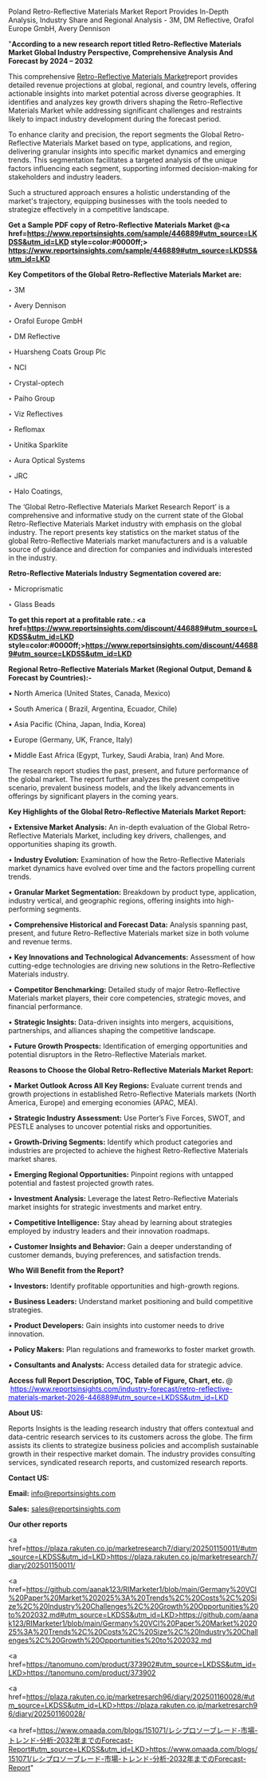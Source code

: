 Poland Retro-Reflective Materials Market Report Provides In-Depth Analysis, Industry Share and Regional Analysis - 3M, DM Reflective, Orafol Europe GmbH, Avery Dennison

"<strong>According to a new research report titled Retro-Reflective Materials Market Global Industry Perspective, Comprehensive Analysis And Forecast by 2024 – 2032</strong>

This comprehensive <a href=https://www.reportsinsights.com/sample/446889>Retro-Reflective Materials Market</a>report provides detailed revenue projections at global, regional, and country levels, offering actionable insights into market potential across diverse geographies. It identifies and analyzes key growth drivers shaping the Retro-Reflective Materials Market while addressing significant challenges and restraints likely to impact industry development during the forecast period.

To enhance clarity and precision, the report segments the Global Retro-Reflective Materials Market based on type, applications, and region, delivering granular insights into specific market dynamics and emerging trends. This segmentation facilitates a targeted analysis of the unique factors influencing each segment, supporting informed decision-making for stakeholders and industry leaders.

Such a structured approach ensures a holistic understanding of the market's trajectory, equipping businesses with the tools needed to strategize effectively in a competitive landscape.

<strong>Get a Sample PDF copy of Retro-Reflective Materials Market </strong><strong>@<a href=https://www.reportsinsights.com/sample/446889#utm_source=LKDSS&utm_id=LKD style=color:#0000ff;> https://www.reportsinsights.com/sample/446889#utm_source=LKDSS&utm_id=LKD</a></strong></font>

<strong>Key Competitors of the Global Retro-Reflective Materials Market are:</strong>

‣ 3M

‣ Avery Dennison

‣ Orafol Europe GmbH

‣ DM Reflective

‣ Huarsheng Coats Group Plc

‣ NCI

‣ Crystal-optech

‣ Paiho Group

‣ Viz Reflectives

‣ Reflomax

‣ Unitika Sparklite

‣ Aura Optical Systems

‣ JRC

‣ Halo Coatings,

The ‘Global Retro-Reflective Materials Market Research Report’ is a comprehensive and informative study on the current state of the Global Retro-Reflective Materials Market industry with emphasis on the global industry. The report presents key statistics on the market status of the global Retro-Reflective Materials market manufacturers and is a valuable source of guidance and direction for companies and individuals interested in the industry.

<strong>Retro-Reflective Materials Industry Segmentation covered are:</strong>

‣ Microprismatic

‣ Glass Beads

<strong>To get this report at a profitable rate.: <a href=https://www.reportsinsights.com/discount/446889#utm_source=LKDSS&utm_id=LKD style=color:#0000ff;>https://www.reportsinsights.com/discount/446889#utm_source=LKDSS&utm_id=LKD</a></strong></font>

<strong>Regional Retro-Reflective Materials Market (Regional Output, Demand &amp; Forecast by Countries):-</strong>

• North America (United States, Canada, Mexico)

• South America ( Brazil, Argentina, Ecuador, Chile)

• Asia Pacific (China, Japan, India, Korea)

• Europe (Germany, UK, France, Italy)

• Middle East Africa (Egypt, Turkey, Saudi Arabia, Iran) And More.

The research report studies the past, present, and future performance of the global market. The report further analyzes the present competitive scenario, prevalent business models, and the likely advancements in offerings by significant players in the coming years.

<strong>Key Highlights of the Global Retro-Reflective Materials Market Report:</strong>

• <strong>Extensive Market Analysis:</strong> An in-depth evaluation of the Global Retro-Reflective Materials Market, including key drivers, challenges, and opportunities shaping its growth.

• <strong>Industry Evolution:</strong> Examination of how the Retro-Reflective Materials market dynamics have evolved over time and the factors propelling current trends.

• <strong>Granular Market Segmentation:</strong> Breakdown by product type, application, industry vertical, and geographic regions, offering insights into high-performing segments.

• <strong>Comprehensive Historical and Forecast Data:</strong> Analysis spanning past, present, and future Retro-Reflective Materials market size in both volume and revenue terms.

• <strong>Key Innovations and Technological Advancements:</strong> Assessment of how cutting-edge technologies are driving new solutions in the Retro-Reflective Materials industry.

• <strong>Competitor Benchmarking:</strong> Detailed study of major Retro-Reflective Materials market players, their core competencies, strategic moves, and financial performance.

• <strong>Strategic Insights:</strong> Data-driven insights into mergers, acquisitions, partnerships, and alliances shaping the competitive landscape.

• <strong>Future Growth Prospects:</strong> Identification of emerging opportunities and potential disruptors in the Retro-Reflective Materials market.

<strong>Reasons to Choose the Global Retro-Reflective Materials Market Report:</strong>

• <strong>Market Outlook Across All Key Regions:</strong> Evaluate current trends and growth projections in established Retro-Reflective Materials markets (North America, Europe) and emerging economies (APAC, MEA).

• <strong>Strategic Industry Assessment:</strong> Use Porter’s Five Forces, SWOT, and PESTLE analyses to uncover potential risks and opportunities.

• <strong>Growth-Driving Segments:</strong> Identify which product categories and industries are projected to achieve the highest Retro-Reflective Materials market shares.

• <strong>Emerging Regional Opportunities:</strong> Pinpoint regions with untapped potential and fastest projected growth rates.

• <strong>Investment Analysis:</strong> Leverage the latest Retro-Reflective Materials market insights for strategic investments and market entry.

• <strong>Competitive Intelligence:</strong> Stay ahead by learning about strategies employed by industry leaders and their innovation roadmaps.

• <strong>Customer Insights and Behavior:</strong> Gain a deeper understanding of customer demands, buying preferences, and satisfaction trends.

<strong>Who Will Benefit from the Report?</strong>

• <strong>Investors:</strong> Identify profitable opportunities and high-growth regions.

• <strong>Business Leaders:</strong> Understand market positioning and build competitive strategies.

• <strong>Product Developers:</strong> Gain insights into customer needs to drive innovation.

• <strong>Policy Makers:</strong> Plan regulations and frameworks to foster market growth.

• <strong>Consultants and Analysts:</strong> Access detailed data for strategic advice.
</ul>
<strong>Access full Report Description, TOC, Table of Figure, Chart, etc. </strong>@  <a href=https://www.reportsinsights.com/industry-forecast/retro-reflective-materials-market-2026-446889#utm_source=LKDSS&utm_id=LKD style=color:#0000ff;>https://www.reportsinsights.com/industry-forecast/retro-reflective-materials-market-2026-446889#utm_source=LKDSS&utm_id=LKD</a></font>

<strong><strong>About US</strong>:</strong>

Reports Insights is the leading research industry that offers contextual and data-centric research services to its customers across the globe. The firm assists its clients to strategize business policies and accomplish sustainable growth in their respective market domain. The industry provides consulting services, syndicated research reports, and customized research reports.

<strong>Contact US:</strong>

<p class=""""><b>Email:</b> <a href=mailto:info@reportsinsights.com>info@reportsinsights.com</a></p>
<p class=""""><b>Sales:</b> <a href=mailto:sales@reportsinsights.com>sales@reportsinsights.com</a></p>

<strong>Our other reports</strong>

<a href=https://plaza.rakuten.co.jp/marketresearch7/diary/202501150011/#utm_source=LKDSS&utm_id=LKD>https://plaza.rakuten.co.jp/marketresearch7/diary/202501150011/</a>

<a href=https://github.com/aanak123/RIMarketer1/blob/main/Germany%20VCI%20Paper%20Market%202025%3A%20Trends%2C%20Costs%2C%20Size%2C%20Industry%20Challenges%2C%20Growth%20Opportunities%20to%202032.md#utm_source=LKDSS&utm_id=LKD>https://github.com/aanak123/RIMarketer1/blob/main/Germany%20VCI%20Paper%20Market%202025%3A%20Trends%2C%20Costs%2C%20Size%2C%20Industry%20Challenges%2C%20Growth%20Opportunities%20to%202032.md</a>

<a href=https://tanomuno.com/product/373902#utm_source=LKDSS&utm_id=LKD>https://tanomuno.com/product/373902</a>

<a href=https://plaza.rakuten.co.jp/marketresarch96/diary/202501160028/#utm_source=LKDSS&utm_id=LKD>https://plaza.rakuten.co.jp/marketresarch96/diary/202501160028/</a>

<a href=https://www.omaada.com/blogs/151071/レシプロソーブレード-市場-トレンド-分析-2032年までのForecast-Report#utm_source=LKDSS&utm_id=LKD>https://www.omaada.com/blogs/151071/レシプロソーブレード-市場-トレンド-分析-2032年までのForecast-Report</a>"
